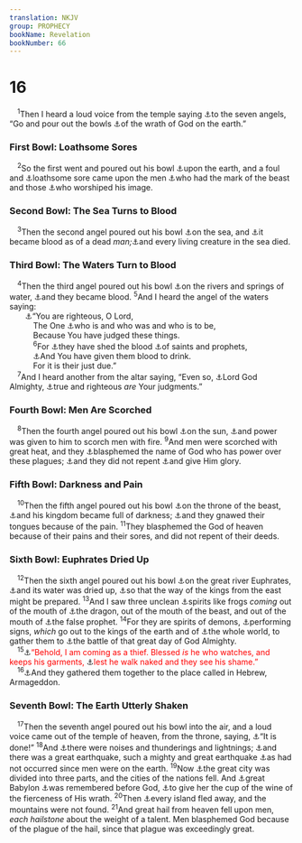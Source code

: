 ```yaml
---
translation: NKJV
group: PROPHECY
bookName: Revelation 
bookNumber: 66
---
```


<div class="title"><h1>16</h1></div>
<span class="verse kh_16_1"> <sup>1</sup>Then I heard a loud voice from the temple saying <a data-toggle="tooltip" data-placement="bottom" title="Rev. 15:1">⚓</a>to the seven angels, “Go and pour out the bowls <a data-toggle="tooltip" data-placement="bottom" title="Rev. 14:10">⚓</a>of the wrath of God on the earth.”<br/></span>
<div class="title"><h3>First Bowl: Loathsome Sores</h3></div>
<span class="verse kh_16_2"> <sup>2</sup>So the first went and poured out his bowl <a data-toggle="tooltip" data-placement="bottom" title="Rev. 8:7">⚓</a>upon the earth, and a foul and <a data-toggle="tooltip" data-placement="bottom" title="Ex. 9:9–11; Deut. 28:35; Rev. 16:11">⚓</a>loathsome sore came upon the men <a data-toggle="tooltip" data-placement="bottom" title="Rev. 13:15–17; 14:9">⚓</a>who had the mark of the beast and those <a data-toggle="tooltip" data-placement="bottom" title="Rev. 13:14">⚓</a>who worshiped his image.<br/></span>
<div class="title"><h3>Second Bowl: The Sea Turns to Blood</h3></div>
<span class="verse kh_16_3"> <sup>3</sup>Then the second angel poured out his bowl <a data-toggle="tooltip" data-placement="bottom" title="Rev. 8:8; 11:6">⚓</a>on the sea, and <a data-toggle="tooltip" data-placement="bottom" title="Ex. 7:17–21">⚓</a>it became blood as of a dead <i>man;</i><a data-toggle="tooltip" data-placement="bottom" title="Rev. 8:9">⚓</a>and every living creature in the sea died.<br/></span>
<div class="title"><h3>Third Bowl: The Waters Turn to Blood</h3></div>
<span class="verse kh_16_4"> <sup>4</sup>Then the third angel poured out his bowl <a data-toggle="tooltip" data-placement="bottom" title="Rev. 8:10">⚓</a>on the rivers and springs of water, <a data-toggle="tooltip" data-placement="bottom" title="Ex. 7:17–20; Ps. 78:44; Rev. 11:6">⚓</a>and they became blood. </span>
<span class="verse kh_16_5"><sup>5</sup>And I heard the angel of the waters saying:<br/>  <a data-toggle="tooltip" data-placement="bottom" title="Rev. 15:3, 4">⚓</a>“You are righteous, O Lord,<br/>   The One <a data-toggle="tooltip" data-placement="bottom" title="Rev. 1:4, 8">⚓</a>who is and who was and who is to be,<br/>   Because You have judged these things.<br/></span>
<span class="verse kh_16_6">   <sup>6</sup>For <a data-toggle="tooltip" data-placement="bottom" title="Matt. 23:34">⚓</a>they have shed the blood <a data-toggle="tooltip" data-placement="bottom" title="Rev. 11:18">⚓</a>of saints and prophets,<br/>   <a data-toggle="tooltip" data-placement="bottom" title="Is. 49:26; Luke 11:49–51">⚓</a>And You have given them blood to drink.<br/>   For it is their just due.”<br/></span>
<span class="verse kh_16_7"> <sup>7</sup>And I heard another from the altar saying, “Even so, <a data-toggle="tooltip" data-placement="bottom" title="Rev. 15:3">⚓</a>Lord God Almighty, <a data-toggle="tooltip" data-placement="bottom" title="Rev. 13:10; 19:2">⚓</a>true and righteous <i>are</i> Your judgments.”<br/></span>
<div class="title"><h3>Fourth Bowl: Men Are Scorched</h3></div>
<span class="verse kh_16_8"> <sup>8</sup>Then the fourth angel poured out his bowl <a data-toggle="tooltip" data-placement="bottom" title="Rev. 8:12">⚓</a>on the sun, <a data-toggle="tooltip" data-placement="bottom" title="Rev. 9:17, 18">⚓</a>and power was given to him to scorch men with fire. </span>
<span class="verse kh_16_9"><sup>9</sup>And men were scorched with great heat, and they <a data-toggle="tooltip" data-placement="bottom" title="Rev. 16:11">⚓</a>blasphemed the name of God who has power over these plagues; <a data-toggle="tooltip" data-placement="bottom" title="Dan. 5:22">⚓</a>and they did not repent <a data-toggle="tooltip" data-placement="bottom" title="Rev. 11:13">⚓</a>and give Him glory.<br/></span>
<div class="title"><h3>Fifth Bowl: Darkness and Pain</h3></div>
<span class="verse kh_16_10"> <sup>10</sup>Then the fifth angel poured out his bowl <a data-toggle="tooltip" data-placement="bottom" title="Rev. 13:2">⚓</a>on the throne of the beast, <a data-toggle="tooltip" data-placement="bottom" title="Ex. 10:21; Is. 8:22; Rev. 8:12; 9:2">⚓</a>and his kingdom became full of darkness; <a data-toggle="tooltip" data-placement="bottom" title="Rev. 11:10">⚓</a>and they gnawed their tongues because of the pain. </span>
<span class="verse kh_16_11"><sup>11</sup>They blasphemed the God of heaven because of their pains and their sores, and did not repent of their deeds.<br/></span>
<div class="title"><h3>Sixth Bowl: Euphrates Dried Up</h3></div>
<span class="verse kh_16_12"> <sup>12</sup>Then the sixth angel poured out his bowl <a data-toggle="tooltip" data-placement="bottom" title="Rev. 9:14">⚓</a>on the great river Euphrates, <a data-toggle="tooltip" data-placement="bottom" title="Jer. 50:38">⚓</a>and its water was dried up, <a data-toggle="tooltip" data-placement="bottom" title="Is. 41:2, 25; 46:11">⚓</a>so that the way of the kings from the east might be prepared. </span>
<span class="verse kh_16_13"><sup>13</sup>And I saw three unclean <a data-toggle="tooltip" data-placement="bottom" title="1 John 4:1">⚓</a>spirits like frogs <i>coming</i> out of the mouth of <a data-toggle="tooltip" data-placement="bottom" title="Rev. 12:3, 9">⚓</a>the dragon, out of the mouth of the beast, and out of the mouth of <a data-toggle="tooltip" data-placement="bottom" title="Rev. 13:11, 14; 19:20; 20:10">⚓</a>the false prophet. </span>
<span class="verse kh_16_14"><sup>14</sup>For they are spirits of demons, <a data-toggle="tooltip" data-placement="bottom" title="2 Thess. 2:9">⚓</a>performing signs, <i>which</i> go out to the kings of the earth and of <a data-toggle="tooltip" data-placement="bottom" title="Luke 2:1">⚓</a>the whole world, to gather them to <a data-toggle="tooltip" data-placement="bottom" title="1 Kin. 22:21–23; Rev. 17:14; 19:19; 20:8">⚓</a>the battle of that great day of God Almighty.<br/></span>
<span class="verse kh_16_15"> <sup>15</sup><a data-toggle="tooltip" data-placement="bottom" title="Matt. 24:43; Luke 12:39; Rev. 3:3, 11">⚓</a><font color="red">“Behold, I am coming as a thief. Blessed <i>is</i> he who watches, and keeps his garments, </font><a data-toggle="tooltip" data-placement="bottom" title="2 Cor. 5:3">⚓</a><font color="red">lest he walk naked and they see his shame.”</font><br/></span>
<span class="verse kh_16_16"> <sup>16</sup><a data-toggle="tooltip" data-placement="bottom" title="Rev. 19:19">⚓</a>And they gathered them together to the place called in Hebrew, Armageddon.<br/></span>
<div class="title"><h3>Seventh Bowl: The Earth Utterly Shaken</h3></div>
<span class="verse kh_16_17"> <sup>17</sup>Then the seventh angel poured out his bowl into the air, and a loud voice came out of the temple of heaven, from the throne, saying, <a data-toggle="tooltip" data-placement="bottom" title="Rev. 10:6; 21:6">⚓</a>“It is done!” </span>
<span class="verse kh_16_18"><sup>18</sup>And <a data-toggle="tooltip" data-placement="bottom" title="Rev. 4:5">⚓</a>there were noises and thunderings and lightnings; <a data-toggle="tooltip" data-placement="bottom" title="Rev. 11:13">⚓</a>and there was a great earthquake, such a mighty and great earthquake <a data-toggle="tooltip" data-placement="bottom" title="Dan. 12:1; Matt. 24:21">⚓</a>as had not occurred since men were on the earth. </span>
<span class="verse kh_16_19"><sup>19</sup>Now <a data-toggle="tooltip" data-placement="bottom" title="Rev. 14:8">⚓</a>the great city was divided into three parts, and the cities of the nations fell. And <a data-toggle="tooltip" data-placement="bottom" title="Rev. 17:5, 18">⚓</a>great Babylon <a data-toggle="tooltip" data-placement="bottom" title="Rev. 14:8; 18:5">⚓</a>was remembered before God, <a data-toggle="tooltip" data-placement="bottom" title="Is. 51:17; Rev. 14:10">⚓</a>to give her the cup of the wine of the fierceness of His wrath. </span>
<span class="verse kh_16_20"><sup>20</sup>Then <a data-toggle="tooltip" data-placement="bottom" title="Rev. 6:14; 20:11">⚓</a>every island fled away, and the mountains were not found. </span>
<span class="verse kh_16_21"><sup>21</sup>And great hail from heaven fell upon men, <i>each</i> <i>hailstone</i> about the weight of a talent. Men blasphemed God because of the plague of the hail, since that plague was exceedingly great.<br/></span>
